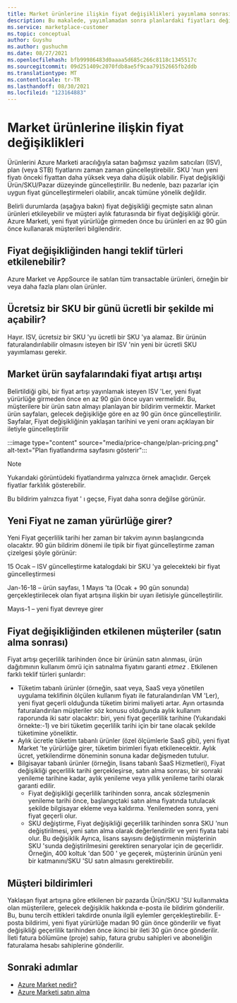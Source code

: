 ```yaml
---
title: Market ürünlerine ilişkin fiyat değişiklikleri yayımlama sonrası
description: Bu makalede, yayımlamadan sonra planlardaki fiyatları değiştirme hakkında sık sorulan sorular açıklanmaktadır.
ms.service: marketplace-customer
ms.topic: conceptual
author: Guyshu
ms.author: gushuchm
ms.date: 08/27/2021
ms.openlocfilehash: bfb99986483d0aaaa5d685c266c8118c1345517c
ms.sourcegitcommit: 09d251409c2070fdb8ae5f9caa79152665fb2ddb
ms.translationtype: MT
ms.contentlocale: tr-TR
ms.lasthandoff: 08/30/2021
ms.locfileid: "123164883"
---
```

# <a name="price-changes-to-marketplace-products"></a>Market ürünlerine ilişkin fiyat değişiklikleri

Ürünlerini Azure Marketi aracılığıyla satan bağımsız yazılım satıcıları (ISV), plan (veya STB) fiyatlarını zaman zaman güncelleştirebilir. SKU 'nun yeni fiyatı önceki fiyattan daha yüksek veya daha düşük olabilir. Fiyat değişikliği Ürün/SKU/Pazar düzeyinde güncelleştirilir. Bu nedenle, bazı pazarlar için uygun fiyat güncelleştirmeleri olabilir, ancak tümüne yönelik değildir.

Belirli durumlarda (aşağıya bakın) fiyat değişikliği geçmişte satın alınan ürünleri etkileyebilir ve müşteri aylık faturasında bir fiyat değişikliği görür. Azure Marketi, yeni fiyat yürürlüğe girmeden önce bu ürünleri en az 90 gün önce kullanarak müşterileri bilgilendirir.

## <a name="which-offer-types-can-be-affected-from-price-change"></a>Fiyat değişikliğinden hangi teklif türleri etkilenebilir?

Azure Market ve AppSource ile satılan tüm transactable ürünleri, örneğin bir veya daha fazla planı olan ürünler.

## <a name="can-a-free-sku-turn-one-day-into-a-paid-one"></a>Ücretsiz bir SKU bir günü ücretli bir şekilde mi açabilir?

Hayır. ISV, ücretsiz bir SKU 'yu ücretli bir SKU 'ya alamaz. Bir ürünün faturalandırılabilir olmasını isteyen bir ISV 'nin yeni bir ücretli SKU yayımlaması gerekir.

## <a name="price-increase-awareness-in-the-marketplace-product-pages"></a>Market ürün sayfalarındaki fiyat artışı artışı

Belirtildiği gibi, bir fiyat artışı yayınlamak isteyen ISV 'Ler, yeni fiyat yürürlüğe girmeden önce en az 90 gün önce uyarı vermelidir. Bu, müşterilere bir ürün satın almayı planlayan bir bildirim vermektir. Market ürün sayfaları, gelecek değişikliğe göre en az 90 gün önce güncelleştirilir. Sayfalar, Fiyat değişikliğinin yaklaşan tarihini ve yeni oranı açıklayan bir iletiyle güncelleştirilir

:::image type="content" source="media/price-change/plan-pricing.png" alt-text="Plan fiyatlandırma sayfasını gösterir":::

> [!NOTE]
> Yukarıdaki görüntüdeki fiyatlandırma yalnızca örnek amaçlıdır. Gerçek fiyatlar farklılık gösterebilir.

Bu bildirim yalnızca fiyat ' ı geçse, Fiyat daha sonra değilse görünür.

## <a name="when-is-the-new-price-taking-effect"></a>Yeni Fiyat ne zaman yürürlüğe girer?

 Yeni Fiyat geçerlilik tarihi her zaman bir takvim ayının başlangıcında olacaktır. 90 gün bildirim dönemi ile tipik bir fiyat güncelleştirme zaman çizelgesi şöyle görünür:

15 Ocak – ISV güncelleştirme katalogdaki bir SKU 'ya gelecekteki bir fiyat güncelleştirmesi

Jan-16-18 – ürün sayfası, 1 Mayıs 'ta (Ocak + 90 gün sonunda) gerçekleştirilecek olan fiyat artışına ilişkin bir uyarı iletisiyle güncelleştirilir.

Mayıs-1 – yeni fiyat devreye girer

## <a name="customers-affected-from-a-price-change-post-purchase"></a>Fiyat değişikliğinden etkilenen müşteriler (satın alma sonrası)

Fiyat artışı geçerlilik tarihinden önce bir ürünün satın alınması, ürün dağıtımının kullanım ömrü için satınalma fiyatını garanti *etmez* . Etkilenen farklı teklif türleri şunlardır:

- Tüketim tabanlı ürünler (örneğin, saat veya, SaaS veya yönetilen uygulama teklifinin ölçülen kullanım fiyatı ile faturalandırılan VM 'Ler), yeni fiyat geçerli olduğunda tüketim birimi maliyeti artar. Ayın ortasında faturalandırılan müşteriler söz konusu olduğunda aylık kullanım raporunda iki satır olacaktır: biri, yeni fiyat geçerlilik tarihine (Yukarıdaki örnekte:-1) ve biri tüketim geçerlilik tarihi için bir tane olacak şekilde tüketimine yöneliktir.
- Aylık ücretle tüketim tabanlı ürünler (özel ölçümlerle SaaS gibi), yeni fiyat Market 'te yürürlüğe girer, tüketim birimleri fiyatı etkilenecektir. Aylık ücret, yetkilendirme döneminin sonuna kadar değişmeden tutulur.
- Bilgisayar tabanlı ürünler (örneğin, lisans tabanlı SaaS Hizmetleri), Fiyat değişikliği geçerlilik tarihi gerçekleşirse, satın alma sonrası, bir sonraki yenileme tarihine kadar, aylık yenileme veya yıllık yenileme tarihi olarak garanti edilir.
    - Fiyat değişikliği geçerlilik tarihinden sonra, ancak sözleşmenin yenileme tarihi önce, başlangıçtaki satın alma fiyatında tutulacak şekilde bilgisayar ekleme veya kaldırma. Yenilemeden sonra, yeni fiyat geçerli olur.
    - SKU değiştirme, Fiyat değişikliği geçerlilik tarihinden sonra SKU 'nun değiştirilmesi, yeni satın alma olarak değerlendirilir ve yeni fiyata tabi olur. Bu değişiklik Ayrıca, lisans sayısını değiştirmenin müşterinin SKU 'sunda değiştirilmesini gerektiren senaryolar için de geçerlidir. Örneğin, 400 koltuk 'dan 500 ' ye geçerek, müşterinin ürünün yeni bir katmanını/SKU 'SU satın almasını gerektirebilir.

## <a name="customer-notifications"></a>Müşteri bildirimleri

Yaklaşan fiyat artışına göre etkilenen bir pazarda Ürün/SKU 'SU kullanmakta olan müşterilere, gelecek değişiklik hakkında e-posta ile bildirim gönderilir. Bu, bunu tercih ettikleri takdirde onunla ilgili eylemler gerçekleştirebilir. E-posta bildirimi, yeni fiyat yürürlüğe madan 90 gün önce gönderilir ve fiyat değişikliği geçerlilik tarihinden önce ikinci bir ileti 30 gün önce gönderilir. İleti fatura bölümüne (proje) sahip, fatura grubu sahipleri ve aboneliğin faturalama hesabı sahiplerine gönderilir.

## <a name="next-steps"></a>Sonraki adımlar

- [Azure Market nedir?](azure-marketplace-overview.md)
- [Azure Marketi satın alma](azure-purchasing-invoicing.md)